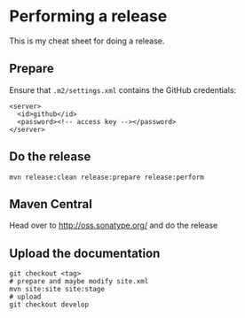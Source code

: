 # Performing a release

This is my cheat sheet for doing a release.

## Prepare

Ensure that `.m2/settings.xml` contains the GitHub credentials:

    <server>
      <id>github</id>
      <password><!-- access key --></password>
    </server>

## Do the release

    mvn release:clean release:prepare release:perform

## Maven Central

Head over to http://oss.sonatype.org/ and do the release

## Upload the documentation

    git checkout <tag>
    # prepare and maybe modify site.xml
    mvn site:site site:stage
    # upload
    git checkout develop

